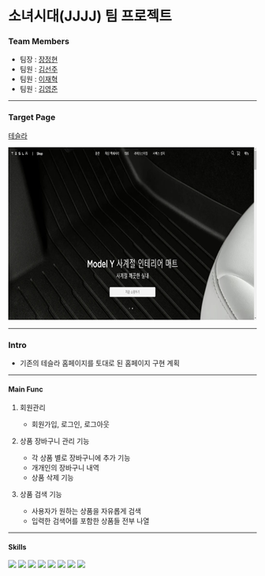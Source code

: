 # 소녀시대(JJJJ) 팀 프로젝트

### Team Members

- 팀장 : [장정현](https://github.com/JJeonghyun)
- 팀원 : [김선주](https://github.com/KimSunJ)
- 팀원 : [이재혁](https://github.com/LeeJaeHyekk)
- 팀원 : [김영준](https://github.com/color99b)

---

### Target Page

[테슬라](https://shop.tesla.com/ko_kr?tesref=true)

<img src="./project/public/imgs/tesla.jpg" alt="asd" width="700px" height="350px" />

---

### Intro

- 기존의 테슬라 홈페이지를 토대로 된 홈페이지 구현 계획

---

#### Main Func

1. 회원관리

   - 회원가입, 로그인, 로그아웃

2. 상품 장바구니 관리 기능

   - 각 상품 별로 장바구니에 추가 기능
   - 개개인의 장바구니 내역
   - 상품 삭제 기능

3. 상품 검색 기능
   - 사용자가 원하는 상품을 자유롭게 검색
   - 입력한 검색어를 포함한 상품들 전부 나열

---

#### Skills

 <img src="https://img.shields.io/badge/HTML5-#E34F26?style=flat&logo=HTML5&logoColor=white"/>
 <img src="https://img.shields.io/badge/CSS3-#1572B6?style=flat&logo=CSS3&logoColor=white"/>
<img src="https://img.shields.io/badge/JS-#F7DF1E?style=flat&logo=JS&logoColor=white"/>
 <img src="https://img.shields.io/badge/React-61DAFB?style=flat&logo=React&logoColor=white"/>
 <img src="https://img.shields.io/badge/Redux-#764ABC?style=flat&logo=Redux&logoColor=white"/>
 <img src="https://img.shields.io/badge/Node.js-##339933?style=flat&logo=Node.js&logoColor=white"/>
 <img src="https://img.shields.io/badge/mySQL-#4479A1?style=flat&logo=mySQL&logoColor=white"/>
 <img src="https://img.shields.io/badge/git-#F05032?style=flat&logo=git&logoColor=white"/>
